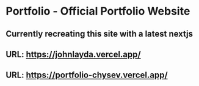 # Portfolio - Official Portfolio Website

## Currently recreating this site with a latest nextjs

## URL: https://johnlayda.vercel.app/

## URL: https://portfolio-chysev.vercel.app/
